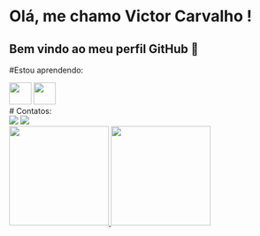 # Olá, me chamo Victor Carvalho ! 
## Bem vindo ao meu perfil GitHub 👋

#Estou aprendendo:
<div>
<img loading="lazy" src="https://cdn.jsdelivr.net/gh/devicons/devicon/icons/react/react-original.svg" " width="40" height="40"/>
<img loading="lazy" src="https://cdn.jsdelivr.net/gh/devicons/devicon/icons/nodejs/nodejs-original.svg" " width="40" height="40"/>
</div>
# Contatos:

<div>
<a href = "mailto:victor1carvalho2002@gmail.com"><img loading="lazy" src="https://img.shields.io/badge/Gmail-D14836?style=for-the-badge&logo=gmail&logoColor=white" target="_blank"></a>
<a href="www.linkedin.com/in/victor-carvalho-de-souza-9824a6238" target="_blank"><img loading="lazy" src="https://img.shields.io/badge/-LinkedIn-%230077B5?style=for-the-badge&logo=linkedin&logoColor=white" target="_blank"></a>   
</div>


<div>
<a href="https://github.com/victorcarvalhods">
<img loading="lazy" height="180em" src="https://github-readme-stats.vercel.app/api/top-langs/?username=victorcarvalhods&layout=compact&langs_count=7&theme=dracula"/>
<img loading="lazy" height="180em" src="https://github-readme-stats.vercel.app/api?username=victorcarvalhods&show_icons=true&theme=dracula&include_all_commits=true&count_private=true"/>
</div>
